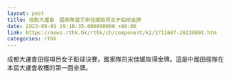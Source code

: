 ```yaml
---
layout: post
title: 成都大運會　國家隊選手宋佳媛取得女子鉛球金牌
date: 2023-08-01 19:18:35.000000000 +08:00
link: https://news.rthk.hk/rthk/ch/component/k2/1711607-20230801.htm
categories: rthk
---
```


成都大運會田徑項目女子鉛球決賽，國家隊的宋佳媛取得金牌。這是中國田徑隊在本屆大運會收穫的第一面金牌。
